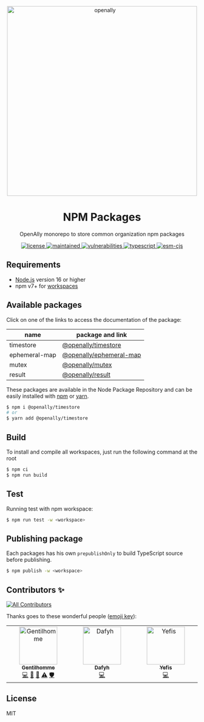 <p align="center">
<img width="500" src="https://user-images.githubusercontent.com/4438263/196032102-1d43ad83-48ac-4cd3-82ca-3fd197313430.png" alt="openally">
</p>

<p align="center">
  <h1 align="center">NPM Packages</h1>
</p>

<p align="center">
  OpenAlly monorepo to store common organization npm packages
</p>

<p align="center">
  <a href="https://github.com/OpenAlly/npm-packages">
    <img src="https://img.shields.io/github/license/OpenAlly/npm-packages?style=for-the-badge" alt="license">
  </a>
  <a href="https://github.com/OpenAlly/npm-packages">
    <img src="https://img.shields.io/maintenance/yes/2023?style=for-the-badge" alt="maintained">
  </a>
  <a href="https://github.com/OpenAlly/npm-packages">
    <img src="https://img.shields.io/snyk/vulnerabilities/github/OpenAlly/npm-packages?style=for-the-badge" alt="vulnerabilities">
  </a>
  <a href="https://github.com/OpenAlly/npm-packages">
    <img src="https://img.shields.io/badge/Typescript-294E80.svg?style=for-the-badge&logo=typescript" alt="typescript">
  </a>
  <a href="https://github.com/OpenAlly/npm-packages">
    <img src="https://img.shields.io/static/v1?&label=module&message=ESM%20and%20CJS&color=9cf&style=for-the-badge" alt="esm-cjs">
  </a>
</p>

## Requirements
- [Node.js](https://nodejs.org/en/) version 16 or higher
- npm v7+ for [workspaces](https://docs.npmjs.com/cli/v7/using-npm/workspaces)

## Available packages

Click on one of the links to access the documentation of the package:

| name | package and link |
| --- | --- |
| timestore | [@openally/timestore](./src/timestore) |
| ephemeral-map | [@openally/ephemeral-map](./src/ephemeral-map) |
| mutex | [@openally/mutex](./src/mutex) |
| result | [@openally/result](./src/result) |

These packages are available in the Node Package Repository and can be easily installed with [npm](https://docs.npmjs.com/getting-started/what-is-npm) or [yarn](https://yarnpkg.com).
```bash
$ npm i @openally/timestore
# or
$ yarn add @openally/timestore
```

## Build
To install and compile all workspaces, just run the following command at the root

```bash
$ npm ci
$ npm run build
```

## Test
Running test with npm workspace:

```bash
$ npm run test -w <workspace>
```

## Publishing package
Each packages has his own `prepublishOnly` to build TypeScript source before publishing.

```bash
$ npm publish -w <workspace>
```

## Contributors ✨

<!-- ALL-CONTRIBUTORS-BADGE:START - Do not remove or modify this section -->
[![All Contributors](https://img.shields.io/badge/all_contributors-3-orange.svg?style=flat-square)](#contributors-)
<!-- ALL-CONTRIBUTORS-BADGE:END -->

Thanks goes to these wonderful people ([emoji key](https://allcontributors.org/docs/en/emoji-key)):

<!-- ALL-CONTRIBUTORS-LIST:START - Do not remove or modify this section -->
<!-- prettier-ignore-start -->
<!-- markdownlint-disable -->
<table>
  <tbody>
    <tr>
      <td align="center" valign="top" width="14.28%"><a href="https://www.linkedin.com/in/thomas-gentilhomme/"><img src="https://avatars.githubusercontent.com/u/4438263?v=4?s=100" width="100px;" alt="Gentilhomme"/><br /><sub><b>Gentilhomme</b></sub></a><br /><a href="https://github.com/OpenAlly/npm-packages/commits?author=fraxken" title="Code">💻</a> <a href="https://github.com/OpenAlly/npm-packages/commits?author=fraxken" title="Documentation">📖</a> <a href="https://github.com/OpenAlly/npm-packages/issues?q=author%3Afraxken" title="Bug reports">🐛</a> <a href="https://github.com/OpenAlly/npm-packages/commits?author=fraxken" title="Tests">⚠️</a> <a href="#security-fraxken" title="Security">🛡️</a></td>
      <td align="center" valign="top" width="14.28%"><a href="https://github.com/Dafyh"><img src="https://avatars.githubusercontent.com/u/47780300?v=4?s=100" width="100px;" alt="Dafyh"/><br /><sub><b>Dafyh</b></sub></a><br /><a href="https://github.com/OpenAlly/npm-packages/commits?author=Dafyh" title="Code">💻</a></td>
      <td align="center" valign="top" width="14.28%"><a href="http://sofiand.github.io/portfolio-client/"><img src="https://avatars.githubusercontent.com/u/39944043?v=4?s=100" width="100px;" alt="Yefis"/><br /><sub><b>Yefis</b></sub></a><br /><a href="https://github.com/OpenAlly/npm-packages/commits?author=SofianD" title="Code">💻</a></td>
    </tr>
  </tbody>
</table>

<!-- markdownlint-restore -->
<!-- prettier-ignore-end -->

<!-- ALL-CONTRIBUTORS-LIST:END -->

## License
MIT
